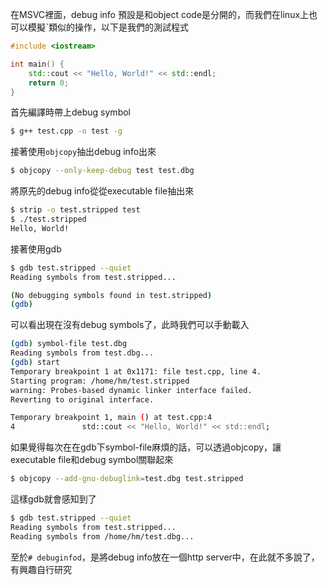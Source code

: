 在MSVC裡面，debug info 預設是和object code是分開的，而我們在linux上也可以模擬ˋ類似的操作，以下是我們的測試程式
``` cpp
#include <iostream>

int main() {
	std::cout << "Hello, World!" << std::endl; 
	return 0;
}
```
首先編譯時帶上debug symbol
``` bash
$ g++ test.cpp -o test -g
```
接著使用`objcopy`抽出debug info出來
``` bash
$ objcopy --only-keep-debug test test.dbg
```
將原先的debug info從從executable file抽出來
``` bash
$ strip -o test.stripped test
$ ./test.stripped
Hello, World!
```
接著使用gdb
``` bash
$ gdb test.stripped --quiet
Reading symbols from test.stripped...

(No debugging symbols found in test.stripped)
(gdb)

```
可以看出現在沒有debug symbols了，此時我們可以手動載入
``` bash
(gdb) symbol-file test.dbg
Reading symbols from test.dbg...
(gdb) start
Temporary breakpoint 1 at 0x1171: file test.cpp, line 4.
Starting program: /home/hm/test.stripped
warning: Probes-based dynamic linker interface failed.
Reverting to original interface.

Temporary breakpoint 1, main () at test.cpp:4
4               std::cout << "Hello, World!" << std::endl;

```
如果覺得每次在在gdb下symbol-file麻煩的話，可以透過objcopy，讓executable file和debug symbol關聯起來
``` bash
$ objcopy --add-gnu-debuglink=test.dbg test.stripped
```
這樣gdb就會感知到了
``` bash
$ gdb test.stripped --quiet
Reading symbols from test.stripped...
Reading symbols from /home/hm/test.dbg...
```

至於`# debuginfod`，是將debug info放在一個http server中，在此就不多說了，有興趣自行研究

